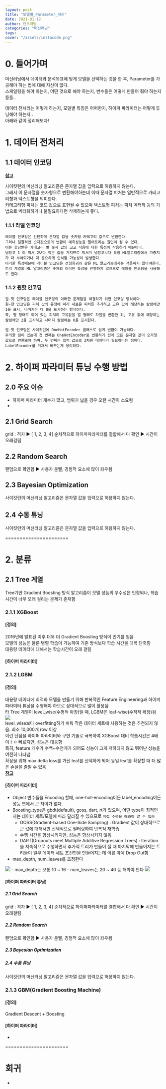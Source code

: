 ```yaml
---
layout: post
title: "모델별_Parameter_처리"
date: 2021-01-12
author: 단우아범
categories: "머신러닝"
tags:	
cover: "/assets/instacode.png"
---
```



# 0. 들어가며  
머신러닝에서 데이터와 분석목표에 맞게 모델을 선택하는 것을 한 후, Parameter를 가공해야 하는 법에 대해 자신이 없다.  
스케일링을 해야 하는지, 어떤 것으로 해야 하는지, 변수들은 어떻게 만들어 줘야 하는지 등등..  

데이터 전처리는 어떻게 하는지, 모델별 특징은 어떠한지, 하이퍼 파라미터는 어떻게 튜닝해야 하는지..  
아래와 같이 정리해보자!  

# 1. 데이터 전처리  

## 1.1 데이터 인코딩  
[**참고**](https://2-chae.github.io/category/1.ai/30#:~:text=%EC%82%AC%EC%9A%A9%ED%95%B4%EB%8F%84%20%EB%90%9C%EB%8B%A4.-,One%2Dhot%20Encoding,%EC%9D%84%20%ED%91%9C%EC%8B%9C%ED%95%98%EB%8A%94%20%EB%B0%A9%EC%8B%9D%EC%9D%B4%EB%8B%A4.)  

사이킷런의 머신러닝 알고리즘은 문자열 값을 입력으로 허용하지 않는다.  
그래서 이 문자열을 숫자형으로 변환해야하는데 이때 문자열 피처는 일반적으로 카테고리형과 텍스트형을 의미한다.  
카테고리형 피처는 코드 값으로 표현될 수 있으며 텍스트형 피처는 피처 벡터화 등의 기법으로 벡터화하거나 불필요하다면 삭제하는게 좋다.  

### 1.1.1 라벨 인코딩  
    레이블 인코딩은 간단하게 문자열 값을 숫자형 카테고리 값으로 변환한다.  
    그러나 일괄적인 숫자값으로의 변환이 예측성능을 떨어트리는 원인이 될 수 있다.  
    이는 할당받은 카테고리 별 숫자 값의 크고 작음에 대한 특성이 작용하기 때문이다.  
    냉장고 1 이 믹서 2보다 작은 값을 가지므로 믹서가 냉장고보다 특정 ML알고리즘에서 가중치가 더 부여되거나 더 중요하게 인식할 가능성이 발생한다.  
    이러한 특성때문에 레이블 인코딩은 선형회귀와 같은 ML 알고리즘에서는 적용하지 않아야한다.  
    트리 계열의 ML 알고리즘은 숫자의 이러한 특성을 반영하지 않으므로 레이블 인코딩을 사용해도 된다.  
    
### 1.1.2 원핫 인코딩
    원-핫 인코딩은 레이블 인코딩의 이러한 문제점을 해결하기 위한 인코딩 방식이다.  
    원-핫 인코딩은 피처 값의 유형에 따라 새로운 피처를 추가하고 고유 값에 해당하는 칼럼에만 1을 표시, 나머지는 다 0을 표시하는 방식이다.  
    즉, 행 형태로 되어 있는 피처의 고유값을 열 형태로 차원을 변환한 뒤, 고유 값에 해당하는 칼럼에만 2을 표시하고 나머지 칼럼에는 0을 표시한다.  
    
    원-핫 인코딩은 사이킷런에 OneHotEncoder 클래스로 쉽게 변환이 가능하다.  
    주의할 점이 있는데 첫 번째는 OneHotEncoder로 변환하기 전에 모든 문자열 값이 숫자형 값으로 변환돼야 하며, 두 번째는 입력 값으로 2차원 데이터가 필요하다는 점이다.  
    LabelEncoder를 거쳐서 바꾸는게 용이하다.


# 2. 하이퍼 파라미터 튜닝 수행 방법  

## 2.0 주요 이슈  
- 하이퍼 파라미터 개수가 많고, 범위가 넓을 경우 오랜 시간이 소요됨  
- 

## 2.1 Grid Search  
grid : 격자 ▶ [ 1, 2, 3, 4] 순차적으로 하이퍼파라미터를 결합해서 다 확인 ▶ 시간이 오래걸림  

## 2.2 Random Search  
랜덤으로 확인함  ▶ 사용자 운빨, 경험적 요소에 많이 좌우됨  

## 2.3 Bayesian Optimization  

사이킷런의 머신러닝 알고리즘은 문자열 값을 입력으로 허용하지 않는다.  

## 2.4 수동 튜닝  
사이킷런의 머신러닝 알고리즘은 문자열 값을 입력으로 허용하지 않는다.  


======================

# 2. 분류  
## 2.1 Tree 계열  
Tree기반 Gradient Boosting 방식 알고리즘이 모델 성능의 우수성은 인정되나, 학습 시간이 너무 오래 걸리는 문제가 존재함  

### 2.1.1 XGBoost  
#### [정의]  
2016년에 발표된 이후 더욱 더 Gradient Boosting 방식이 인기를 얻음  
모델의 성능은 물론 병렬 학습이 가능하여 기존 방식보다 학습 시간을 대폭 단축함  
대용량 데이터에 대해서는 학습시간이 오래 걸림  
       
#### [하이퍼 파라미터]  
      
      
### 2.1.2 LGBM  
#### [정의]  
대용량 데이터에 최적화 모델을 만들기 위해 반복적인 Feature Engineering과 하이퍼 파라미터 튜닝을 수행해야 하므로 상대적으로 많이 활용됨  
타 Tree 계열이 level_wise(수평적 확장)일 때, LGBM은 leaf-wise(수직적 확장)됨  
<img src = "https://user-images.githubusercontent.com/59005950/104281477-eb35fc00-54f0-11eb-9902-4d156bac82c3.jpg">  
level_wise보다 overfitting하기 쉬워 작은 데이터 세트에 사용하는 것은 추천되지 않음. 최소 10,000개 row 이상  
이런 단점을 하이퍼 파라미터와 구현 기술로 극복하여 XGBoost 대비 학습시간은 4배 이ㅏㅇ 빠르지만, 성능은 대등함  
특히, feature 개수가 수백~수천개가 되어도 성능이 크게 저하되지 않고 뛰어난 성능을 여전히 나타냄  
확장을 위해 max delta loss를 가진 leaf를 선택하게 되어 동일 leaf를 확장할 때 더 많은 손실을 줄일 수 있음  
[**참고**](https://nurilee.com/lightgbm-definition-parameter-tuning/)  

#### [하이퍼 파라미터] 
- Object 변수들을 Encoding 할때, one-hot-encoding이든 label_encoding이든 성능 면에서 큰 차이가 없다.  
- Boosting_type은 gbdt(default), goss, dart, rt가 있으며, 어떤 type이 최적인지는 데이터 세트/모델에 따라 달라질 수 있으므로 `직접 수행을 해봐야 알 수 있음`  
  - GOSS(Gradient-based One-Side Sampling) : Gradient 값이 상대적으로 큰 값에 대해서만 선택적으로 필터링하여 반복적 재학습  
  - 수행 시간을 향상시키지만, 성능은 향상시키지 않음  
  - DART(Dropouts meet Multiple Additive Regression Trees) : Iteration을 지속적으로 수행하면서 추가적 트리가 만들어 질 때 마지막에 만들어지는 트리들이 일부 데이터 세트 조건만을 만들어지는데 이를 아예 Drop Out함  
- max_depth, num_leaves를 조정한다  
<img src = "https://user-images.githubusercontent.com/59005950/104284649-b1b3bf80-54f5-11eb-908e-751207a2a0b1.jpg">  
  - max_depth는 보통 10 ~ 16  
  - num_leaves는 20 ~ 40  등 해봐야 안다  
<img src = "https://user-images.githubusercontent.com/59005950/104285079-6bab2b80-54f6-11eb-8b4d-f586eda17570.jpg">  

#### [하이퍼 파라미터 튜닝] 

##### 2.1 Grid Search  
grid : 격자 ▶ [ 1, 2, 3, 4] 순차적으로 하이퍼파라미터를 결합해서 다 확인 ▶ 시간이 오래걸림  

##### 2.2 Random Search  
랜덤으로 확인함  ▶ 사용자 운빨, 경험적 요소에 많이 좌우됨  

##### 2.3 Bayesian Optimization  
##### 2.4 수동 튜닝  
사이킷런의 머신러닝 알고리즘은 문자열 값을 입력으로 허용하지 않는다.  



### 2.1.3 GBM(Gradient Boosting Machine) 
#### [정의]   
Gradient Descent + Boosting  


#### [하이퍼 파라미터]  
- 
    
======================    
    
# 회귀
  - 
